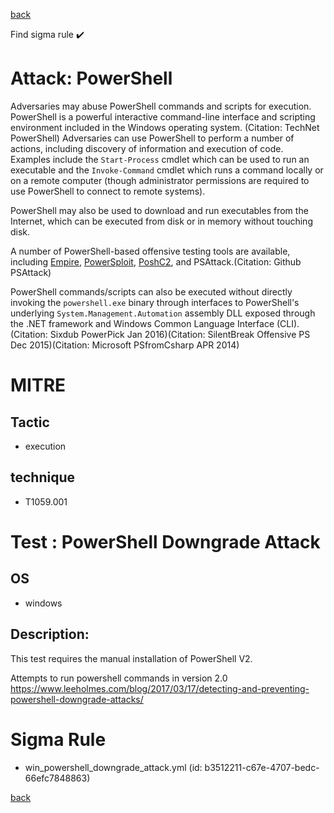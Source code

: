 
[back](../index.md)

Find sigma rule :heavy_check_mark: 

# Attack: PowerShell 

Adversaries may abuse PowerShell commands and scripts for execution. PowerShell is a powerful interactive command-line interface and scripting environment included in the Windows operating system. (Citation: TechNet PowerShell) Adversaries can use PowerShell to perform a number of actions, including discovery of information and execution of code. Examples include the <code>Start-Process</code> cmdlet which can be used to run an executable and the <code>Invoke-Command</code> cmdlet which runs a command locally or on a remote computer (though administrator permissions are required to use PowerShell to connect to remote systems).

PowerShell may also be used to download and run executables from the Internet, which can be executed from disk or in memory without touching disk.

A number of PowerShell-based offensive testing tools are available, including [Empire](https://attack.mitre.org/software/S0363),  [PowerSploit](https://attack.mitre.org/software/S0194), [PoshC2](https://attack.mitre.org/software/S0378), and PSAttack.(Citation: Github PSAttack)

PowerShell commands/scripts can also be executed without directly invoking the <code>powershell.exe</code> binary through interfaces to PowerShell's underlying <code>System.Management.Automation</code> assembly DLL exposed through the .NET framework and Windows Common Language Interface (CLI). (Citation: Sixdub PowerPick Jan 2016)(Citation: SilentBreak Offensive PS Dec 2015)(Citation: Microsoft PSfromCsharp APR 2014)

# MITRE
## Tactic
  - execution


## technique
  - T1059.001


# Test : PowerShell Downgrade Attack
## OS
  - windows


## Description:
This test requires the manual installation of PowerShell V2.

Attempts to run powershell commands in version 2.0 https://www.leeholmes.com/blog/2017/03/17/detecting-and-preventing-powershell-downgrade-attacks/


# Sigma Rule
 - win_powershell_downgrade_attack.yml (id: b3512211-c67e-4707-bedc-66efc7848863)



[back](../index.md)
